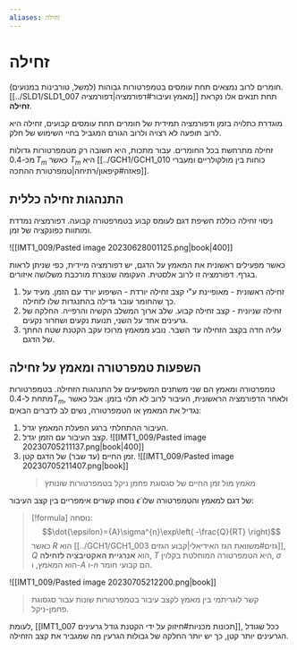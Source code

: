 ```yaml
---
aliases: זחילה
---
```


# זחילה

חומרים לרוב נמצאים תחת עומסים בטמפרטורות גבוהות (למשל, טורבינות במנועים). [[../SLD1/SLD1_007 מאמץ ועיבור#דפורמציה|דפורמציה]] תחת תנאים אלו נקראת **זחילה**.

מוגדרת כתלויה בזמן ודפורמציה תמידית של חומרים תחת עומסים קבועים, זחילה היא לרוב תופעה לא רצויה ולרוב הגורם המגביל בחיי השימוש של חלק.

זחילה מתרחשת בכל החומרים. עבור מתכות, היא חשובה רק מטמפרטורות גדולות מכ-$0.4\,T_{m}$ כאשר $T_{m}$ היא [[../GCH1/GCH1_010 כוחות בין מולקולריים ומעברי פאזה#קיפאון/רתיחה|טמפרטורת ההתכה]].

## התנהגות זחילה כללית
ניסוי זחילה כוללת חשיפת דגם לעומס קבוע בטמרפטורה קבועה. דפורמציה נמדדת ומותוות כפונקציה של זמן.

![[IMT1_009/Pasted image 20230628001125.png|book|400]]

כאשר מפעילים ראשונית את המאמץ על הדגם, יש דפורמציה מיידית, כפי שניתן לראות בגרף. דפורמציה זו לרוב אלסטית. העקומה שנוצרת מורכבת משלושה איזורים.

1. זחילה ראשונית - מאופיינת ע"י קצב זחילה יורדת - השיפוע יורד עם הזמן. מעיד על כך שהחומר עובר גדילה בהתנגדות שלו לזחילה.
2. זחילה שניונית - קצב זחילה קבוע. שלב ארוך המשלב הקשיה והרפייה. החלקה של גרעינים אחד על השני, תנועת נקעים ושחרור נקעים.
3. עליה חדה בקצב הזחילה עד השבר. נובע ממאמץ מרוכז עקב הקטנת שטח החתך של הדגם.

## השפעות טמפרטורה ומאמץ על זחילה

טמפרטורה ומאמץ הם שני משתנים המשפיעים על התנהגות הזחילה.
בטמפרטורות מתחת ל-$0.4T_{m}$, ולאחר הדפורמציה הראשונית, העיבור לרוב לא תלוי בזמן. אבל כאשר נגדיל את המאמץ או הטמפרטורה, נשים לב לדברים הבאים:
1. העיבור ההתחלתי ברגע הפעלת המאמץ יגדל.
2. קצב העיבור עם הזמן יגדל.
	![[IMT1_009/Pasted image 20230705211137.png|book|400]]
3. זמן החיים (עד שבר) של הדגם קטן.
	![[IMT1_009/Pasted image 20230705211407.png|book]]
	> מאמץ מול זמן החיים של סגסוגת פחמן ניקל בטמפרטורות שונותץ

נוסחו קשרים אימפריים בין קצב העיבור $\dot{\epsilon}$ של דגם למאמץ והטמפרטורה שלו:

>[!formula] נוסחה: 
 >$$\dot{\epsilon}={A}\sigma^{n}\exp\left( -\frac{Q}{RT} \right)$$
 >כאשר $R$ הוא [[../GCH1/GCH1_003 גזים#משוואת הגז האידיאלי|קבוע הגזים]], $Q$ הוא **אנרגיית האקטיבציה לזחילה**, $T$ היא הטמפרטורה המוחלטת בקלוין, $\sigma$ הוא המאמץ, ו-$A$ ו-$n$ הם קבועי חומר.
 
 ![[IMT1_009/Pasted image 20230705212200.png|book]]
 > קשר לוגריתמי בין מאמץ לקצב עיבור בטמפרטורות שונות עבור סגסוגת פחמן-ניקל.
 
לעומת, [[IMT1_007 תכונות מכניות#חיזוק על ידי הקטנת גודל גרעינים]], ככל שגודל הגרעינים יותר קטן, כך יש יותר החלקה של גבולות הגרעין מה שמגביר את קצב הזחילה.